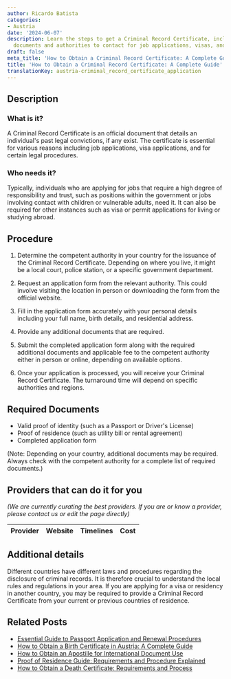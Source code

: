 ```yaml
---
author: Ricardo Batista
categories:
- Austria
date: '2024-06-07'
description: Learn the steps to get a Criminal Record Certificate, including required
  documents and authorities to contact for job applications, visas, and more.
draft: false
meta_title: 'How to Obtain a Criminal Record Certificate: A Complete Guide'
title: 'How to Obtain a Criminal Record Certificate: A Complete Guide'
translationKey: austria-criminal_record_certificate_application
---
```


## Description
### What is it?
A Criminal Record Certificate is an official document that details an individual's past legal convictions, if any exist. The certificate is essential for various reasons including job applications, visa applications, and for certain legal procedures.

### Who needs it?
Typically, individuals who are applying for jobs that require a high degree of responsibility and trust, such as positions within the government or jobs involving contact with children or vulnerable adults, need it. It can also be required for other instances such as visa or permit applications for living or studying abroad.

## Procedure
1. Determine the competent authority in your country for the issuance of the Criminal Record Certificate. Depending on where you live, it might be a local court, police station, or a specific government department.

2. Request an application form from the relevant authority. This could involve visiting the location in person or downloading the form from the official website.

3. Fill in the application form accurately with your personal details including your full name, birth details, and residential address.

4. Provide any additional documents that are required.

5. Submit the completed application form along with the required additional documents and applicable fee to the competent authority either in person or online, depending on available options.

6. Once your application is processed, you will receive your Criminal Record Certificate. The turnaround time will depend on specific authorities and regions.

## Required Documents
- Valid proof of identity (such as a Passport or Driver's License)
- Proof of residence (such as utility bill or rental agreement)
- Completed application form

(Note: Depending on your country, additional documents may be required. Always check with the competent authority for a complete list of required documents.)

## Providers that can do it for you

_(We are currently curating the best providers. If you are or know a provider, please contact us or edit the page directly)_

| Provider        |     Website     |     Timelines    |       Cost      |
| :-------------: | :-------------: |  :-------------: | :-------------: |

## Additional details
Different countries have different laws and procedures regarding the disclosure of criminal records. It is therefore crucial to understand the local rules and regulations in your area. If you are applying for a visa or residency in another country, you may be required to provide a Criminal Record Certificate from your current or previous countries of residence.


## Related Posts

- [Essential Guide to Passport Application and Renewal Procedures](https://tramitit.com/guides/austria/passport_application/)
- [How to Obtain a Birth Certificate in Austria: A Complete Guide](https://tramitit.com/guides/austria/birth_certificate_application/)
- [How to Obtain an Apostille for International Document Use](https://tramitit.com/guides/austria/apostille_application/)
- [Proof of Residence Guide: Requirements and Procedure Explained](https://tramitit.com/guides/austria/proof_of_residence/)
- [How to Obtain a Death Certificate: Requirements and Process](https://tramitit.com/guides/austria/death_certificate_application/)